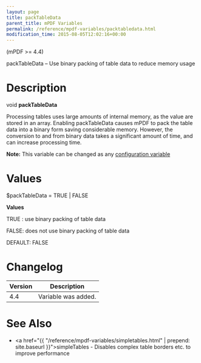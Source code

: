 ```yaml
---
layout: page
title: packTableData
parent_title: mPDF Variables
permalink: /reference/mpdf-variables/packtabledata.html
modification_time: 2015-08-05T12:02:16+00:00
---
```


(mPDF >= 4.4)

packTableData – Use binary packing of table data to reduce memory usage

# Description

void **packTableData**

Processing tables uses large amounts of internal memory, as the value are stored in an array. Enabling packTableData
causes mPDF to pack the table data into a binary form saving considerable memory. However, the conversion to and from
binary data takes a significant amount of time, and can increase processing time.

<div class="alert alert-info" role="alert">
	<strong>Note:</strong> This variable can be changed as any
	<a href="{{ "/configuration/configuration-v7-x.html" | prepend: site.baseurl }}">configuration variable</a>
</div>

# Values

<span class="parameter">$packTableData</span> = <span class="smallblock">TRUE </span>| <span class="smallblock">FALSE</span>

**Values**

<span class="smallblock">TRUE </span>: use binary packing of table data

<span class="smallblock">FALSE</span>: does not use binary packing of table data

<span class="smallblock">DEFAULT</span>: <span class="smallblock">FALSE</span>

# Changelog

<table class="table"> <thead>
<tr> <th>Version</th><th>Description</th> </tr>
</thead> <tbody>
<tr>
<td>4.4</td>
<td>Variable was added.</td>
</tr>
</tbody> </table>

# See Also

- <a href="{{ "/reference/mpdf-variables/simpletables.html" | prepend: site.baseurl }}">simpleTables</a> - Disables complex table borders etc. to improve performance

